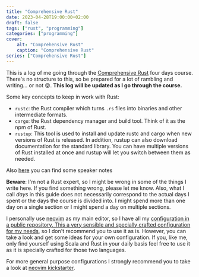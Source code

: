 ```yaml
---
title: "Comprehensive Rust"
date: 2023-04-28T19:00:00+02:00
draft: false
tags: ["rust", "programming"]
categories: ["programming"]
cover:
    alt: "Comprehensive Rust"
    caption: "Comprehensive Rust"
series: ["Comprehensive Rust"]
---
```


This is a log of me going through the [Comprehensive Rust](https://google.github.io/comprehensive-rust/running-the-course/course-structure.html)
four days course. There's no structure to this, so be prepared for a lot of rambling and writing... or not 😝. **This log will be updated as I go through the course.**

Some key concepts to keep in work with Rust:

- `rustc`: the Rust compiler which turns `.rs` files into binaries and other intermediate formats.
- `cargo`: the Rust dependency manager and build tool. Think of it as the npm of Rust.
- `rustup`: This tool is used to install and update rustc and cargo when new versions of Rust is released. In addition, rustup can also download documentation for the standard library. You can have multiple versions of Rust installed at once and rustup will let you switch between them as needed.

Also [here](https://google.github.io/comprehensive-rust/cargo/rust-ecosystem.html#speaker-notes-open) you can find some speaker notes

**Beware**: I'm not a Rust expert, so I might be wrong in some of the things I write here. If you find something wrong, please let me know. Also, what I call _days_ in this guide does
not necessarily correspond to the actual days I spent or the days the course is divided into. I might spend more than one day on a single section or I might spend a day on multiple sections.

I personally use [neovim](https://neovim.io/) as my main editor, so I have all my [configuration in a public repository. This a very sensible and specially crafted configuration
for my needs](https://github.com/samgj18/.dotfiles), so I don't recommend you to use it as is. However, you can take a look and get some ideas for your own configuration. If you, like me, only find yourself using
Scala and Rust in your daily basis feel free to use it as it is specially crafted for those two languages.

For more general purpose configurations I strongly recommend you to take a look at [neovim kickstarter](https://github.com/nvim-lua/kickstart.nvim).

